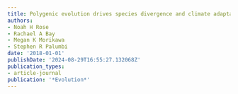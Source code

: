 ```yaml
---
title: Polygenic evolution drives species divergence and climate adaptation in corals
authors:
- Noah H Rose
- Rachael A Bay
- Megan K Morikawa
- Stephen R Palumbi
date: '2018-01-01'
publishDate: '2024-08-29T16:55:27.132068Z'
publication_types:
- article-journal
publication: '*Evolution*'
---
```

